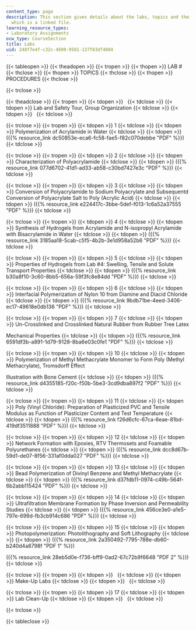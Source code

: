 ```yaml
---
content_type: page
description: This section gives details about the labs, topics and their procedure
  which is a linked file.
learning_resource_types:
- Laboratory Assignments
ocw_type: CourseSection
title: Labs
uid: 248f7e4f-c32c-4690-9581-137f83df4884
---
```


{{< tableopen >}}
{{< theadopen >}}
{{< tropen >}}
{{< thopen >}}
LAB #
{{< thclose >}}
{{< thopen >}}
TOPICS
{{< thclose >}}
{{< thopen >}}
PROCEDURES
{{< thclose >}}

{{< trclose >}}

{{< theadclose >}}
{{< tropen >}}
{{< tdopen >}}
 
{{< tdclose >}}
{{< tdopen >}}
Lab and Safety Tour, Group Organization
{{< tdclose >}}
{{< tdopen >}}
 
{{< tdclose >}}

{{< trclose >}}
{{< tropen >}}
{{< tdopen >}}
1
{{< tdclose >}}
{{< tdopen >}}
Polymerization of Acrylamide in Water
{{< tdclose >}}
{{< tdopen >}}
({{% resource_link dc50853e-eca6-fc58-fae5-f82c070debbe "PDF" %}})
{{< tdclose >}}

{{< trclose >}}
{{< tropen >}}
{{< tdopen >}}
2
{{< tdclose >}}
{{< tdopen >}}
Characterization of Polyacrylamide
{{< tdclose >}}
{{< tdopen >}}
({{% resource_link 077d6702-41d1-ad33-ab58-c30bd7427e3c "PDF" %}})
{{< tdclose >}}

{{< trclose >}}
{{< tropen >}}
{{< tdopen >}}
3
{{< tdclose >}}
{{< tdopen >}}
Conversion of Polyacrylamide to Sodium Polyacrylate and Subsequentd Conversion of Polyacrylate Salt to Poly (Acrylic Acid)
{{< tdclose >}}
{{< tdopen >}}
({{% resource_link e224417c-3bbe-5def-f013-1c6a52a37555 "PDF" %}})
{{< tdclose >}}

{{< trclose >}}
{{< tropen >}}
{{< tdopen >}}
4
{{< tdclose >}}
{{< tdopen >}}
Synthesis of Hydrogels from Acrylamide and N-isopropyl Acrylamide with Bisacrylamide in Water
{{< tdclose >}}
{{< tdopen >}}
({{% resource_link 3185aa18-5cab-c5f5-4b2b-3e1d958a52b6 "PDF" %}})
{{< tdclose >}}

{{< trclose >}}
{{< tropen >}}
{{< tdopen >}}
5
{{< tdclose >}}
{{< tdopen >}}
Properties of Hydrogels from Lab #4: Swelling, Tensile and Solute Transport Properties
{{< tdclose >}}
{{< tdopen >}}
({{% resource_link b30a8f10-3c60-8bb5-656a-59f3fc8e84dd "PDF" %}})
{{< tdclose >}}

{{< trclose >}}
{{< tropen >}}
{{< tdopen >}}
6
{{< tdclose >}}
{{< tdopen >}}
Interfacial Polymerization of Nylon 10 from Diamine and Diacid Chloride
{{< tdclose >}}
{{< tdopen >}}
({{% resource_link 9bdb71be-4eed-3406-ec17-49618e0db136 "PDF" %}})
{{< tdclose >}}

{{< trclose >}}
{{< tropen >}}
{{< tdopen >}}
7
{{< tdclose >}}
{{< tdopen >}}
Un-Crosslinked and Crosslinked Natural Rubber from Rubber Tree Latex  
  
Mechanical Properties
{{< tdclose >}}
{{< tdopen >}}
({{% resource_link 6591df3b-a891-1d79-9128-8ba6e03c0fe1 "PDF" %}})
{{< tdclose >}}

{{< trclose >}}
{{< tropen >}}
{{< tdopen >}}
10
{{< tdclose >}}
{{< tdopen >}}
Polymerization of Methyl Methacrylate Monomer to Form Poly (Methyl Methacrylate), Tromsdorff Effect  
  
Illustration with Bone Cement
{{< tdclose >}}
{{< tdopen >}}
({{% resource_link d4355185-f20c-f50b-5be3-3cd9dba897f2 "PDF" %}})
{{< tdclose >}}

{{< trclose >}}
{{< tropen >}}
{{< tdopen >}}
11
{{< tdclose >}}
{{< tdopen >}}
Poly (Vinyl Chloride): Preparation of Plasticized PVC and Tensile Modulus as Function of Plasticizer Content and Test Temperature
{{< tdclose >}}
{{< tdopen >}}
({{% resource_link f26d6cfc-67ca-6eae-81bd-419df3511888 "PDF" %}})
{{< tdclose >}}

{{< trclose >}}
{{< tropen >}}
{{< tdopen >}}
12
{{< tdclose >}}
{{< tdopen >}}
Network Formation with Epoxies, RTV Thermosets and Foamable Polyurethanes
{{< tdclose >}}
{{< tdopen >}}
({{% resource_link dcc8d67b-59d1-de07-8f56-331af0dda027 "PDF" %}})
{{< tdclose >}}

{{< trclose >}}
{{< tropen >}}
{{< tdopen >}}
13
{{< tdclose >}}
{{< tdopen >}}
Bead Polymerization of Divinyl Benzene and Methyl Methacrylate
{{< tdclose >}}
{{< tdopen >}}
({{% resource_link d37fdb11-0974-c49b-564f-6b2abb115424 "PDF" %}})
{{< tdclose >}}

{{< trclose >}}
{{< tropen >}}
{{< tdopen >}}
14
{{< tdclose >}}
{{< tdopen >}}
Ultrafiltration Membrane Formation by Phase Inversion and Permeability Studies
{{< tdclose >}}
{{< tdopen >}}
({{% resource_link 456ce3e0-a1e5-797e-699d-fb3cb914c686 "PDF" %}})
{{< tdclose >}}

{{< trclose >}}
{{< tropen >}}
{{< tdopen >}}
15
{{< tdclose >}}
{{< tdopen >}}
Photopolymerization: Photolithography and Soft Lithography
{{< tdclose >}}
{{< tdopen >}}
({{% resource_link 2a350492-7795-788e-db60-b240d4a8798f "PDF 1" %}})  
  
({{% resource_link 28eb5d0e-f736-bff9-0ad2-67c72b9f6648 "PDF 2" %}})
{{< tdclose >}}

{{< trclose >}}
{{< tropen >}}
{{< tdopen >}}
 
{{< tdclose >}}
{{< tdopen >}}
Make-Up Labs
{{< tdclose >}}
{{< tdopen >}}
 
{{< tdclose >}}

{{< trclose >}}
{{< tropen >}}
{{< tdopen >}}
17
{{< tdclose >}}
{{< tdopen >}}
Lab Clean-Up
{{< tdclose >}}
{{< tdopen >}}
 
{{< tdclose >}}

{{< trclose >}}

{{< tableclose >}}
